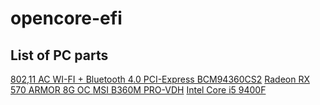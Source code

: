 # opencore-efi

## List of PC parts

[802,11 AC WI-FI + Bluetooth 4.0 PCI-Express BCM94360CS2](https://www.amazon.de/Bluetooth-PCI-Express-BCM943602CS-Hackintosh-Flughafen/dp/B00MBP25UK)
[Radeon RX 570 ARMOR 8G OC ](https://www.msi.com/Graphics-Card/Radeon-RX-570-ARMOR-8G-OC.html)
[MSI B360M PRO-VDH](https://de.msi.com/Motherboard/B360M-PRO-VDH/Specification)
[Intel Core i5 9400F](https://www.intel.de/content/www/de/de/products/sku/190883/intel-core-i59400f-processor-9m-cache-up-to-4-10-ghz/downloads.html)